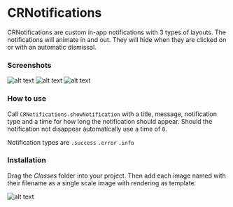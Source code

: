 # CRNotifications
CRNotifications are custom in-app notifications with 3 types of layouts. The notifications will animate in and out. They will hide when they are clicked on or with an automatic dismissal.

### Screenshots
![alt text](http://i831.photobucket.com/albums/zz237/dkcas11/success.jpg "Success") 
![alt text](http://i831.photobucket.com/albums/zz237/dkcas11/error.jpg "Error")
![alt text](http://i831.photobucket.com/albums/zz237/dkcas11/info.jpg "Info")

### How to use
Call ``CRNotifications.showNotification`` with a title, message, notification type and a time for how long the notification should appear. Should the notification not disappear automatically use a time of ```0```.

Notification types are
```.success```
```.error```
```.info```

### Installation
Drag the *Classes* folder into your project. Then add each image named with their filename as a single scale image with rendering as template.

![alt text](http://i831.photobucket.com/albums/zz237/dkcas11/settings.jpg "Info")
